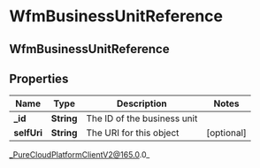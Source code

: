 # WfmBusinessUnitReference

## WfmBusinessUnitReference

## Properties

|Name | Type | Description | Notes|
|------------ | ------------- | ------------- | -------------|
| **_id** | **String** | The ID of the business unit | |
| **selfUri** | **String** | The URI for this object | [optional] |



_PureCloudPlatformClientV2@165.0.0_
